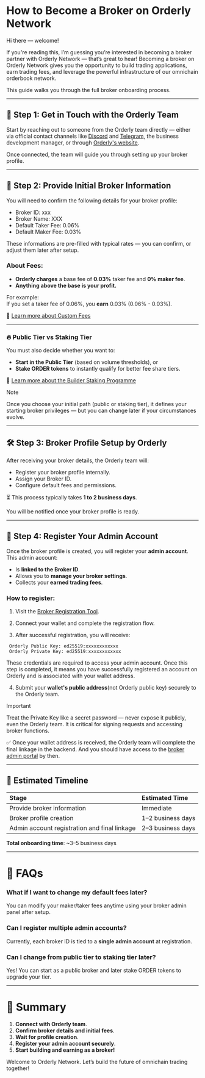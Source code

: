 # How to Become a Broker on Orderly Network

Hi there — welcome!

If you're reading this, I’m guessing you’re interested in becoming a broker partner with Orderly Network — that’s great to hear!
Becoming a broker on Orderly Network gives you the opportunity to build trading applications, earn trading fees, and leverage the powerful infrastructure of our omnichain orderbook network.

This guide walks you through the full broker onboarding process.

---

## 🚀 Step 1: Get in Touch with the Orderly Team

Start by reaching out to someone from the Orderly team directly — either via official contact channels like [Discord](https://discord.com/invite/orderlynetwork) and [Telegram](https://t.me/Orderly_Discussions), the business development manager, or through [Orderly's website](https://orderly.network).

Once connected, the team will guide you through setting up your broker profile.

---

## 📝 Step 2: Provide Initial Broker Information

You will need to confirm the following details for your broker profile:

- Broker ID: xxx
- Broker Name: XXX
- Default Taker Fee: 0.06%
- Default Maker Fee: 0.03%


These informations are pre-filled with typical rates — you can confirm, or adjust them later after setup.

### About Fees:

- **Orderly charges** a base fee of **0.03%** taker fee and **0% maker fee**.
- **Anything above the base is your profit.**
  
For example:  
If you set a taker fee of 0.06%, you **earn** 0.03% (0.06% - 0.03%).

📖 [Learn more about Custom Fees](https://orderly.network/docs/build-on-omnichain/user-flows/custom-fees)

---

### 🔥 Public Tier vs Staking Tier

You must also decide whether you want to:
- **Start in the Public Tier** (based on volume thresholds), or
- **Stake ORDER tokens** to instantly qualify for better fee share tiers.

📖 [Learn more about the Builder Staking Programme](https://orderly.network/docs/build-on-omnichain/user-flows/builder-staking-programme)

>[!NOTE]  
>Once you choose your initial path (public or staking tier), it defines your starting broker privileges — but you can change later if your circumstances evolve.

---

## 🛠 Step 3: Broker Profile Setup by Orderly

After receiving your broker details, the Orderly team will:

- Register your broker profile internally.
- Assign your Broker ID.
- Configure default fees and permissions.

⏳ This process typically takes **1 to 2 business days**.

You will be notified once your broker profile is ready.

---

## 🔐 Step 4: Register Your Admin Account

Once the broker profile is created, you will register your **admin account**.  
This admin account:
- Is **linked to the Broker ID**.
- Allows you to **manage your broker settings**.
- Collects your **earned trading fees**.

### How to register:

1. Visit the [Broker Registration Tool](https://github-dev.orderly.network/broker-registration/).

2. Connect your wallet and complete the registration flow.

3. After successful registration, you will receive:

```
 Orderly Public Key: ed25519:xxxxxxxxxxxx
 Orderly Private Key: ed25519:xxxxxxxxxxxx
```

These credentials are required to access your admin account. Once this step is completed, it means you have successfully registered an account on Orderly and is associated with your wallet address.


4. Submit your **wallet's public address**(not Orderly public key) securely to the Orderly team.

>[!IMPORTANT]  
>Treat the Private Key like a secret password — never expose it publicly, even the Orderly team.
It is critical for signing requests and accessing broker functions.

✅ Once your wallet address is received, the Orderly team will complete the final linkage in the backend. And you should have access to the [broker admin portal](admin.orderly.network) by then.

---

## 📅 Estimated Timeline

| Stage | Estimated Time |
|:---|:---|
| Provide broker information | Immediate |
| Broker profile creation | 1–2 business days |
| Admin account registration and final linkage | 2–3 business days |

**Total onboarding time**: ~3–5 business days

---

# 💬 FAQs

### What if I want to change my default fees later?
You can modify your maker/taker fees anytime using your broker admin panel after setup.

### Can I register multiple admin accounts?
Currently, each broker ID is tied to a **single admin account** at registration.  

### Can I change from public tier to staking tier later?
Yes! You can start as a public broker and later stake ORDER tokens to upgrade your tier.

---

# 🎯 Summary

1. **Connect with Orderly team**.
2. **Confirm broker details and initial fees**.
3. **Wait for profile creation**.
4. **Register your admin account securely**.
5. **Start building and earning as a broker!**

Welcome to Orderly Network. Let’s build the future of omnichain trading together!
